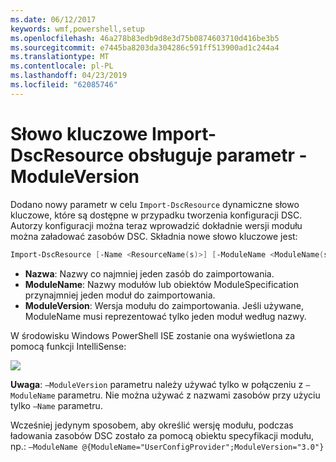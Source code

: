 ```yaml
---
ms.date: 06/12/2017
keywords: wmf,powershell,setup
ms.openlocfilehash: 46a278b83edb9d8e3d75b0874603710d416be3b5
ms.sourcegitcommit: e7445ba8203da304286c591ff513900ad1c244a4
ms.translationtype: MT
ms.contentlocale: pl-PL
ms.lasthandoff: 04/23/2019
ms.locfileid: "62085746"
---
```

# <a name="import-dscresource-keyword-supports--moduleversion-parameter"></a>Słowo kluczowe Import-DscResource obsługuje parametr - ModuleVersion

Dodano nowy parametr w celu `Import-DscResource` dynamiczne słowo kluczowe, które są dostępne w przypadku tworzenia konfiguracji DSC. Autorzy konfiguracji można teraz wprowadzić dokładnie wersji modułu można załadować zasobów DSC. Składnia nowe słowo kluczowe jest:

```powershell
Import-DscResource [-Name <ResourceName(s)>] [-ModuleName <ModuleName(s)>] [-ModuleVersion <ModuleVersion>]
```

* **Nazwa**: Nazwy co najmniej jeden zasób do zaimportowania.
* **ModuleName**: Nazwy modułów lub obiektów ModuleSpecification przynajmniej jeden moduł do zaimportowania.
* **ModuleVersion**: Wersja modułu do zaimportowania. Jeśli używane, ModuleName musi reprezentować tylko jeden moduł według nazwy.

W środowisku Windows PowerShell ISE zostanie ona wyświetlona za pomocą funkcji IntelliSense:

![](../images/Import-DscResource-Modversion.jpg)

**Uwaga**: `–ModuleVersion` parametru należy używać tylko w połączeniu z `–ModuleName` parametru. Nie można używać z nazwami zasobów przy użyciu tylko `–Name` parametru.

Wcześniej jedynym sposobem, aby określić wersję modułu, podczas ładowania zasobów DSC zostało za pomocą obiektu specyfikacji modułu, np.: `–ModuleName @{ModuleName="UserConfigProvider";ModuleVersion="3.0"}`
